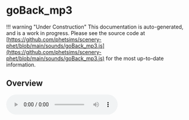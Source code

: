 # goBack_mp3

!!! warning "Under Construction"
    This documentation is auto-generated, and is a work in progress. Please see the source code at
    [https://github.com/phetsims/scenery-phet/blob/main/sounds/goBack_mp3.js](https://github.com/phetsims/scenery-phet/blob/main/sounds/goBack_mp3.js) for the most up-to-date information.

## Overview


<audio controls id="doc-audio">
<script type="module">
import { goBack_mp3 } from '/lib/scenerystack.esm.min.js';
import { audioBufferToURL } from '/js/audioBufferToURL.js';

goBack_mp3.audioBufferProperty.lazyLink( async audioBuffer => {
  document.querySelector( '#doc-audio' ).src = await audioBufferToURL( audioBuffer );
} );
</script>



## Source Code

See the source for [goBack_mp3.js](https://github.com/phetsims/scenery-phet/blob/main/sounds/goBack_mp3.js) in the [scenery-phet](https://github.com/phetsims/scenery-phet) repository.
